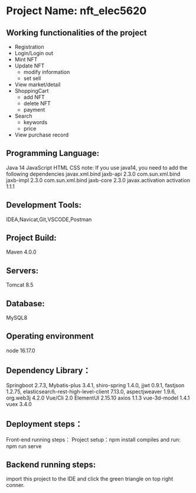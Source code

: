 # Project Name: nft_elec5620
## Working functionalities of the project
- Registration
- Login/Login out
- Mint NFT
- Update NFT
  * modify information
  * set sell
- View market/detail
- ShoppingCart
  * add NFT
  * delete NFT
  * payment
- Search 
  * keywords
  * price
- View purchase record

## Programming Language:
Java 14 JavaScript HTML CSS
note: If you use java14, you need to add the following dependencies
 <dependency>
 <groupId>javax.xml.bind</groupId>
 <artifactId>jaxb-api</artifactId>
 <version>2.3.0</version>
 </dependency>
 <dependency>
 <groupId>com.sun.xml.bind</groupId>
 <artifactId>jaxb-impl</artifactId>
 <version>2.3.0</version>
 </dependency>
 <dependency>
 <groupId>com.sun.xml.bind</groupId>
 <artifactId>jaxb-core</artifactId>
 <version>2.3.0</version>
 </dependency>
 <dependency>
 <groupId>javax.activation</groupId>
 <artifactId>activation</artifactId>
 <version>1.1.1</version>
 </dependency>

## Development Tools:
IDEA,Navicat,Git,VSCODE,Postman

## Project Build:
Maven 4.0.0

## Servers:
Tomcat 8.5

## Database:
MySQL8

## Operating environment
node 16.17.0

## Dependency Library：
Springboot 2.7.3, Mybatis-plus 3.4.1, shiro-spring 1.4.0, jjwt 0.9.1, fastjson 1.2.75, elasticsearch-rest-high-level-client 7.13.0, aspectjweaver 1.9.6, org.web3j 4.2.0
Vue/Cli 2.0 ElementUI 2.15.10 axios 1.1.3 vue-3d-model 1.4.1 vuex 3.4.0

## Deployment steps：
Front-end running steps：
Project setup：npm install compiles and run: npm run serve

## Backend running steps:
import this project to the IDE and click the green triangle on top right conner.
